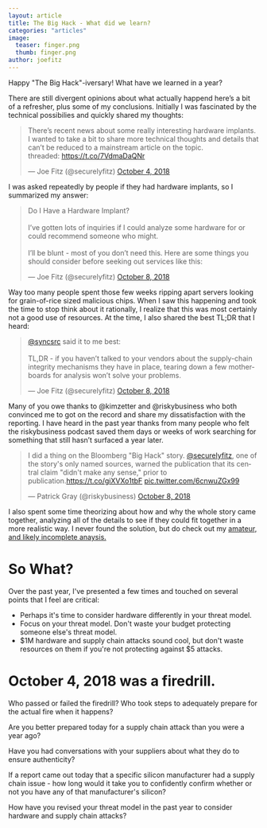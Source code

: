 ```yaml
---
layout: article
title: The Big Hack - What did we learn?
categories: "articles"
image:
  teaser: finger.png
  thumb: finger.png
author: joefitz
---
```

Happy "The Big Hack"-iversary! What have we learned in a year? 


There are still divergent opinions about what actually happend here’s a bit of a refresher, plus some of my conclusions. Initially I was fascinated by the technical possibilies and quickly shared my thoughts:
<div class="jekyll-twitter-plugin"><blockquote class="twitter-tweet"><p lang="en" dir="ltr">There’s recent news about some really interesting hardware implants. I wanted to take a bit to share more technical thoughts and details that can’t be reduced to a mainstream article on the topic.<br />threaded: <a href="https://t.co/7VdmaDaQNr">https://t.co/7VdmaDaQNr</a></p>&mdash; Joe Fitz (@securelyfitz) <a href="https://twitter.com/securelyfitz/status/1047942844738981889?ref_src=twsrc%5Etfw">October 4, 2018</a></blockquote>
<script async="" src="https://platform.twitter.com/widgets.js" charset="utf-8"></script>
</div>

I was asked repeatedly by people if they had hardware implants, so I summarized my answer:
<div class="jekyll-twitter-plugin"><blockquote class="twitter-tweet"><p lang="en" dir="ltr">Do I Have a Hardware Implant?<br /><br />I’ve gotten lots of inquiries if I could analyze some hardware for or could recommend someone who might. <br /><br />I’ll be blunt - most of you don’t need this. Here are some things you should consider before seeking out services like this:</p>&mdash; Joe Fitz (@securelyfitz) <a href="https://twitter.com/securelyfitz/status/1049415605164466176?ref_src=twsrc%5Etfw">October 8, 2018</a></blockquote>
<script async="" src="https://platform.twitter.com/widgets.js" charset="utf-8"></script>
</div>

Way too many people spent those few weeks ripping apart servers looking for grain-of-rice sized malicious chips. When I saw this happening and took the time to stop think about it rationally, I realize that this was most certainly not a good use of resources.
At the time, I also shared the best TL;DR that I heard:
<div class="jekyll-twitter-plugin"><blockquote class="twitter-tweet"><p lang="en" dir="ltr"><a href="https://twitter.com/syncsrc?ref_src=twsrc%5Etfw">@syncsrc</a> said it to me best: <br /><br />TL,DR - if you haven’t talked to your vendors about the supply-chain integrity mechanisms they have in place, tearing down a few motherboards for analysis won’t solve your problems.</p>&mdash; Joe Fitz (@securelyfitz) <a href="https://twitter.com/securelyfitz/status/1049415623929819136?ref_src=twsrc%5Etfw">October 8, 2018</a></blockquote>
<script async="" src="https://platform.twitter.com/widgets.js" charset="utf-8"></script>
</div>

Many of you owe thanks to @kimzetter and @riskybusiness who both convinced me to got on the record and share my dissatisfaction with the reporting. I have heard in the past year thanks from many people who felt the riskybusiness podcast saved them days or weeks of work searching for something that still hasn’t surfaced a year later.
<div class="jekyll-twitter-plugin"><blockquote class="twitter-tweet"><p lang="en" dir="ltr">I did a thing on the Bloomberg &quot;Big Hack&quot; story. <a href="https://twitter.com/securelyfitz?ref_src=twsrc%5Etfw">@securelyfitz</a>, one of the story&#39;s only named sources, warned the publication that its central claim &quot;didn&#39;t make any sense,&quot; prior to publication.<a href="https://t.co/giXVXo1tbF">https://t.co/giXVXo1tbF</a> <a href="https://t.co/6cnwuZGx99">pic.twitter.com/6cnwuZGx99</a></p>&mdash; Patrick Gray (@riskybusiness) <a href="https://twitter.com/riskybusiness/status/1049429881031819264?ref_src=twsrc%5Etfw">October 8, 2018</a></blockquote>
<script async="" src="https://platform.twitter.com/widgets.js" charset="utf-8"></script>
</div>

I also spent some time theorizing about how and why the whole story came together, analyzing all of the details to see if they could fit together in a more realistic way. I never found the solution, but do check out my <a href="https://securinghardware.com/articles/big-hack-iversary/"> amateur, and likely incomplete anaysis.</a>

So What?
========
Over the past year, I've presented a few times and touched on several points that I feel are critical:

* Perhaps it's time to consider hardware differently in your threat model.
* Focus on your threat model. Don't waste your budget protecting someone else's threat model.
* $1M hardware and supply chain attacks sound cool, but don't waste resources on them if you're not protecting against $5 attacks.


October 4, 2018 was a firedrill.
================================
Who passed or failed the firedrill? Who took steps to adequately prepare for the actual fire when it happens?

Are you better prepared today for a supply chain attack than you were a year ago?

Have you had conversations with your suppliers about what they do to ensure authenticity?

If a report came out today that a specific silicon manufacturer had a supply chain issue - how long would it take you to confidently confirm whether or not you have any of that manufacturer's silicon?

How have you revised your threat model in the past year to consider hardware and supply chain attacks?
